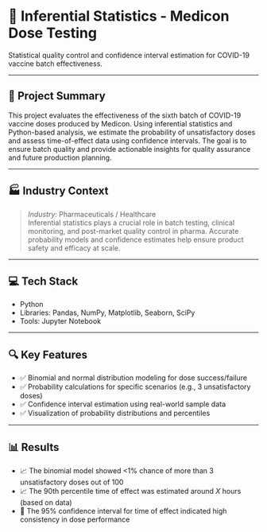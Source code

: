 # 🧪 Inferential Statistics - Medicon Dose Testing

Statistical quality control and confidence interval estimation for COVID-19 vaccine batch effectiveness.

---

## 📌 Project Summary

This project evaluates the effectiveness of the sixth batch of COVID-19 vaccine doses produced by Medicon. Using inferential statistics and Python-based analysis, we estimate the probability of unsatisfactory doses and assess time-of-effect data using confidence intervals. The goal is to ensure batch quality and provide actionable insights for quality assurance and future production planning.

---

## 🏭 Industry Context

> _Industry:_ Pharmaceuticals / Healthcare  
> Inferential statistics plays a crucial role in batch testing, clinical monitoring, and post-market quality control in pharma. Accurate probability models and confidence estimates help ensure product safety and efficacy at scale.

---

## 💻 Tech Stack

- Python
- Libraries: Pandas, NumPy, Matplotlib, Seaborn, SciPy
- Tools: Jupyter Notebook

---

## 🔍 Key Features

- ✅ Binomial and normal distribution modeling for dose success/failure
- ✅ Probability calculations for specific scenarios (e.g., 3 unsatisfactory doses)
- ✅ Confidence interval estimation using real-world sample data
- ✅ Visualization of probability distributions and percentiles

---

## 📊 Results

- 📈 The binomial model showed <1% chance of more than 3 unsatisfactory doses out of 100
- 📈 The 90th percentile time of effect was estimated around _X_ hours (based on data)
- 🧠 The 95% confidence interval for time of effect indicated high consistency in dose performance



